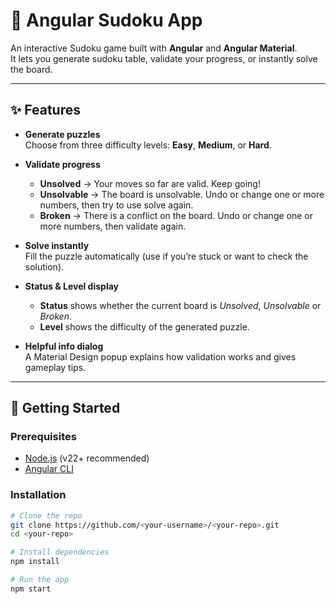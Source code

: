 # 🧩 Angular Sudoku App

An interactive Sudoku game built with **Angular** and **Angular Material**.  
It lets you generate sudoku table, validate your progress, or instantly solve the board.

---

## ✨ Features

- **Generate puzzles**  
  Choose from three difficulty levels: **Easy**, **Medium**, or **Hard**.

- **Validate progress**
  - **Unsolved** → Your moves so far are valid. Keep going!
  - **Unsolvable** → The board is unsolvable. Undo or change one or more numbers, then try to use solve again.
  - **Broken** → There is a conflict on the board. Undo or change one or more numbers, then validate again.

- **Solve instantly**  
  Fill the puzzle automatically (use if you’re stuck or want to check the solution).

- **Status & Level display**
  - **Status** shows whether the current board is *Unsolved*, *Unsolvable* or *Broken*.
  - **Level** shows the difficulty of the generated puzzle.

- **Helpful info dialog**  
  A Material Design popup explains how validation works and gives gameplay tips.

---

## 🚀 Getting Started

### Prerequisites
- [Node.js](https://nodejs.org/) (v22+ recommended)
- [Angular CLI](https://angular.io/cli)

### Installation
```bash
# Clone the repo
git clone https://github.com/<your-username>/<your-repo>.git
cd <your-repo>

# Install dependencies
npm install

# Run the app
npm start
```
